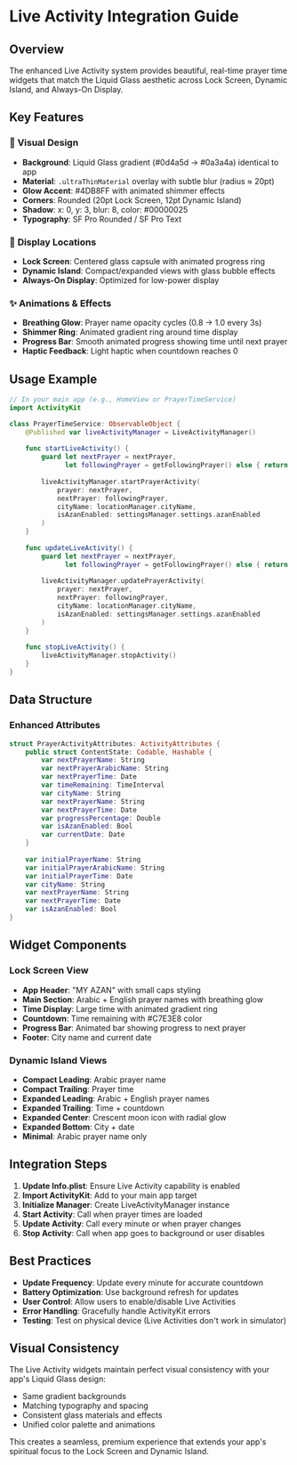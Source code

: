# Live Activity Integration Guide

## Overview
The enhanced Live Activity system provides beautiful, real-time prayer time widgets that match the Liquid Glass aesthetic across Lock Screen, Dynamic Island, and Always-On Display.

## Key Features

### 🎨 **Visual Design**
- **Background**: Liquid Glass gradient (#0d4a5d → #0a3a4a) identical to app
- **Material**: `.ultraThinMaterial` overlay with subtle blur (radius ≈ 20pt)
- **Glow Accent**: #4DB8FF with animated shimmer effects
- **Corners**: Rounded (20pt Lock Screen, 12pt Dynamic Island)
- **Shadow**: x: 0, y: 3, blur: 8, color: #00000025
- **Typography**: SF Pro Rounded / SF Pro Text

### 📱 **Display Locations**
- **Lock Screen**: Centered glass capsule with animated progress ring
- **Dynamic Island**: Compact/expanded views with glass bubble effects
- **Always-On Display**: Optimized for low-power display

### ✨ **Animations & Effects**
- **Breathing Glow**: Prayer name opacity cycles (0.8 → 1.0 every 3s)
- **Shimmer Ring**: Animated gradient ring around time display
- **Progress Bar**: Smooth animated progress showing time until next prayer
- **Haptic Feedback**: Light haptic when countdown reaches 0

## Usage Example

```swift
// In your main app (e.g., HomeView or PrayerTimeService)
import ActivityKit

class PrayerTimeService: ObservableObject {
    @Published var liveActivityManager = LiveActivityManager()
    
    func startLiveActivity() {
        guard let nextPrayer = nextPrayer,
              let followingPrayer = getFollowingPrayer() else { return }
        
        liveActivityManager.startPrayerActivity(
            prayer: nextPrayer,
            nextPrayer: followingPrayer,
            cityName: locationManager.cityName,
            isAzanEnabled: settingsManager.settings.azanEnabled
        )
    }
    
    func updateLiveActivity() {
        guard let nextPrayer = nextPrayer,
              let followingPrayer = getFollowingPrayer() else { return }
        
        liveActivityManager.updatePrayerActivity(
            prayer: nextPrayer,
            nextPrayer: followingPrayer,
            cityName: locationManager.cityName,
            isAzanEnabled: settingsManager.settings.azanEnabled
        )
    }
    
    func stopLiveActivity() {
        liveActivityManager.stopActivity()
    }
}
```

## Data Structure

### Enhanced Attributes
```swift
struct PrayerActivityAttributes: ActivityAttributes {
    public struct ContentState: Codable, Hashable {
        var nextPrayerName: String
        var nextPrayerArabicName: String
        var nextPrayerTime: Date
        var timeRemaining: TimeInterval
        var cityName: String
        var nextPrayerName: String
        var nextPrayerTime: Date
        var progressPercentage: Double
        var isAzanEnabled: Bool
        var currentDate: Date
    }
    
    var initialPrayerName: String
    var initialPrayerArabicName: String
    var initialPrayerTime: Date
    var cityName: String
    var nextPrayerName: String
    var nextPrayerTime: Date
    var isAzanEnabled: Bool
}
```

## Widget Components

### Lock Screen View
- **App Header**: "MY AZAN" with small caps styling
- **Main Section**: Arabic + English prayer names with breathing glow
- **Time Display**: Large time with animated gradient ring
- **Countdown**: Time remaining with #C7E3E8 color
- **Progress Bar**: Animated bar showing progress to next prayer
- **Footer**: City name and current date

### Dynamic Island Views
- **Compact Leading**: Arabic prayer name
- **Compact Trailing**: Prayer time
- **Expanded Leading**: Arabic + English prayer names
- **Expanded Trailing**: Time + countdown
- **Expanded Center**: Crescent moon icon with radial glow
- **Expanded Bottom**: City + date
- **Minimal**: Arabic prayer name only

## Integration Steps

1. **Update Info.plist**: Ensure Live Activity capability is enabled
2. **Import ActivityKit**: Add to your main app target
3. **Initialize Manager**: Create LiveActivityManager instance
4. **Start Activity**: Call when prayer times are loaded
5. **Update Activity**: Call every minute or when prayer changes
6. **Stop Activity**: Call when app goes to background or user disables

## Best Practices

- **Update Frequency**: Update every minute for accurate countdown
- **Battery Optimization**: Use background refresh for updates
- **User Control**: Allow users to enable/disable Live Activities
- **Error Handling**: Gracefully handle ActivityKit errors
- **Testing**: Test on physical device (Live Activities don't work in simulator)

## Visual Consistency

The Live Activity widgets maintain perfect visual consistency with your app's Liquid Glass design:
- Same gradient backgrounds
- Matching typography and spacing
- Consistent glass materials and effects
- Unified color palette and animations

This creates a seamless, premium experience that extends your app's spiritual focus to the Lock Screen and Dynamic Island.
